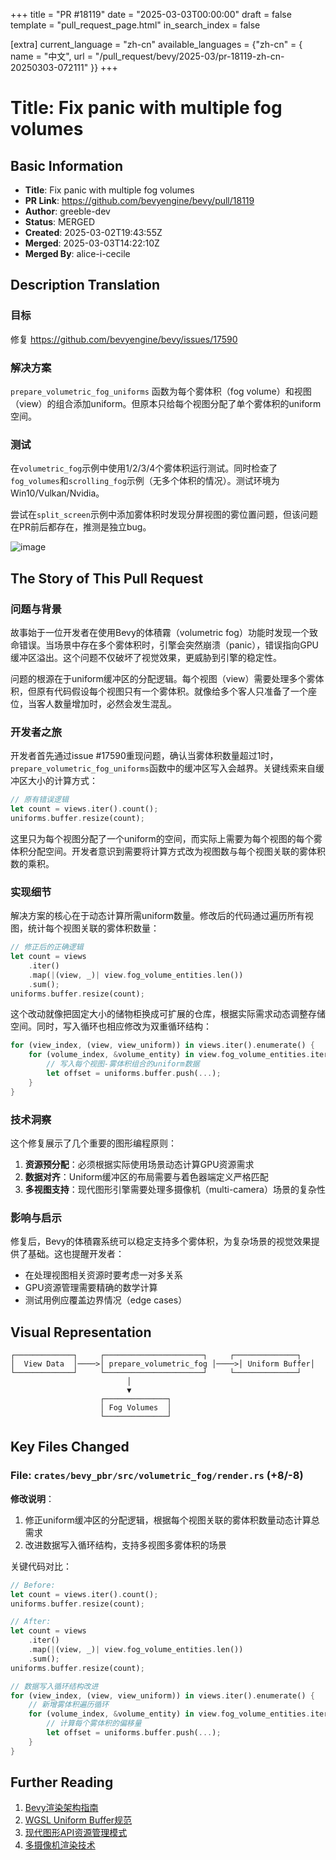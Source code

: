 +++
title = "PR #18119"
date = "2025-03-03T00:00:00"
draft = false
template = "pull_request_page.html"
in_search_index = false

[extra]
current_language = "zh-cn"
available_languages = {"zh-cn" = { name = "中文", url = "/pull_request/bevy/2025-03/pr-18119-zh-cn-20250303-072111" }}
+++

# Title: Fix panic with multiple fog volumes

## Basic Information
- **Title**: Fix panic with multiple fog volumes
- **PR Link**: https://github.com/bevyengine/bevy/pull/18119
- **Author**: greeble-dev
- **Status**: MERGED
- **Created**: 2025-03-02T19:43:55Z
- **Merged**: 2025-03-03T14:22:10Z
- **Merged By**: alice-i-cecile

## Description Translation
### 目标
修复 https://github.com/bevyengine/bevy/issues/17590

### 解决方案
`prepare_volumetric_fog_uniforms` 函数为每个雾体积（fog volume）和视图（view）的组合添加uniform。但原本只给每个视图分配了单个雾体积的uniform空间。

### 测试
在`volumetric_fog`示例中使用1/2/3/4个雾体积运行测试。同时检查了`fog_volumes`和`scrolling_fog`示例（无多个体积的情况）。测试环境为Win10/Vulkan/Nvidia。

尝试在`split_screen`示例中添加雾体积时发现分屏视图的雾位置问题，但该问题在PR前后都存在，推测是独立bug。

![image](https://github.com/user-attachments/assets/4a74d6d7-8a73-4322-9dc6-c5ddd054ece2)

## The Story of This Pull Request

### 问题与背景
故事始于一位开发者在使用Bevy的体積霧（volumetric fog）功能时发现一个致命错误。当场景中存在多个雾体积时，引擎会突然崩溃（panic），错误指向GPU缓冲区溢出。这个问题不仅破坏了视觉效果，更威胁到引擎的稳定性。

问题的根源在于uniform缓冲区的分配逻辑。每个视图（view）需要处理多个雾体积，但原有代码假设每个视图只有一个雾体积。就像给多个客人只准备了一个座位，当客人数量增加时，必然会发生混乱。

### 开发者之旅
开发者首先通过issue #17590重现问题，确认当雾体积数量超过1时，`prepare_volumetric_fog_uniforms`函数中的缓冲区写入会越界。关键线索来自缓冲区大小的计算方式：

```rust
// 原有错误逻辑
let count = views.iter().count();
uniforms.buffer.resize(count);
```

这里只为每个视图分配了一个uniform的空间，而实际上需要为每个视图的每个雾体积分配空间。开发者意识到需要将计算方式改为视图数与每个视图关联的雾体积数的乘积。

### 实现细节
解决方案的核心在于动态计算所需uniform数量。修改后的代码通过遍历所有视图，统计每个视图关联的雾体积数量：

```rust
// 修正后的正确逻辑
let count = views
    .iter()
    .map(|(view, _)| view.fog_volume_entities.len())
    .sum();
uniforms.buffer.resize(count);
```

这个改动就像把固定大小的储物柜换成可扩展的仓库，根据实际需求动态调整存储空间。同时，写入循环也相应修改为双重循环结构：

```rust
for (view_index, (view, view_uniform)) in views.iter().enumerate() {
    for (volume_index, &volume_entity) in view.fog_volume_entities.iter().enumerate() {
        // 写入每个视图-雾体积组合的uniform数据
        let offset = uniforms.buffer.push(...);
    }
}
```

### 技术洞察
这个修复展示了几个重要的图形编程原则：
1. **资源预分配**：必须根据实际使用场景动态计算GPU资源需求
2. **数据对齐**：Uniform缓冲区的布局需要与着色器端定义严格匹配
3. **多视图支持**：现代图形引擎需要处理多摄像机（multi-camera）场景的复杂性

### 影响与启示
修复后，Bevy的体積霧系统可以稳定支持多个雾体积，为复杂场景的视觉效果提供了基础。这也提醒开发者：
- 在处理视图相关资源时要考虑一对多关系
- GPU资源管理需要精确的数学计算
- 测试用例应覆盖边界情况（edge cases）

## Visual Representation

```
┌─────────────┐     ┌──────────────────────┐     ┌──────────────┐
│  View Data  │────>│ prepare_volumetric_fog │────>│ Uniform Buffer│
└─────────────┘     └──────────────────────┘     └──────────────┘
                          │
                          ▼
                    ┌──────────────┐
                    │ Fog Volumes  │
                    └──────────────┘
```

## Key Files Changed

### File: `crates/bevy_pbr/src/volumetric_fog/render.rs` (+8/-8)

**修改说明**：
1. 修正uniform缓冲区的分配逻辑，根据每个视图关联的雾体积数量动态计算总需求
2. 改进数据写入循环结构，支持多视图多雾体积的场景

关键代码对比：

```rust
// Before:
let count = views.iter().count();
uniforms.buffer.resize(count);

// After:
let count = views
    .iter()
    .map(|(view, _)| view.fog_volume_entities.len())
    .sum();
uniforms.buffer.resize(count);
```

```rust
// 数据写入循环结构改进
for (view_index, (view, view_uniform)) in views.iter().enumerate() {
    // 新增雾体积遍历循环
    for (volume_index, &volume_entity) in view.fog_volume_entities.iter().enumerate() {
        // 计算每个雾体积的偏移量
        let offset = uniforms.buffer.push(...);
    }
}
```

## Further Reading

1. [Bevy渲染架构指南](https://bevyengine.org/learn/book/rendering/architecture/)
2. [WGSL Uniform Buffer规范](https://www.w3.org/TR/WGSL/#address-spaces-uniform)
3. [现代图形API资源管理模式](https://developer.nvidia.com/blog/introduction-modern-graphics-programming/)
4. [多摄像机渲染技术](https://learnopengl.com/Advanced-OpenGL/Cubemaps)